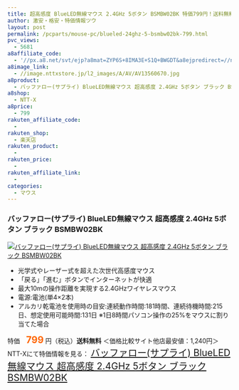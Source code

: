 ```yaml
---
title: 超高感度 BlueLED無線マウス 2.4GHz 5ボタン BSMBW02BK 特価799円！送料無料！
author: 激安・格安・特価情報ツウ
layout: post
permalink: /pcparts/mouse-pc/blueled-24ghz-5-bsmbw02bk-799.html
pvc_views:
  - 5681
a8affiliate_code:
  - '//px.a8.net/svt/ejp?a8mat=ZYP6S+8IMA3E+S1Q+BWGDT&a8ejpredirect=//nttxstore.jp/_II_AV13560670'
a8image_link:
  - //image.nttxstore.jp/l2_images/A/AV/AV13560670.jpg
a8product:
  - バッファロー(サプライ) BlueLED無線マウス 超高感度 2.4GHz 5ボタン ブラック BSMBW02BK
a8shop:
  - NTT-X
a8price:
  - 799
rakuten_affiliate_code:
  -
rakuten_shop:
  - 楽天店
rakuten_product:
  -
rakuten_price:
  -
rakuten_affiliate_link:
  -
categories:
  - マウス
---
```

### バッファロー(サプライ) BlueLED無線マウス 超高感度 2.4GHz 5ボタン ブラック BSMBW02BK

<div class="img-bg2 img_L">
  <a title="バッファロー(サプライ) BlueLED無線マウス 超高感度 2.4GHz 5ボタン ブラック BSMBW02BK" href="//px.a8.net/svt/ejp?a8mat=ZYP6S+8IMA3E+S1Q+BWGDT&a8ejpredirect=//nttxstore.jp/_II_AV13560670" target="_blank"><img src="//i1.wp.com/image.nttxstore.jp/l2_images/A/AV/AV13560670.jpg?resize=120%2C120" border="0" alt="バッファロー(サプライ) BlueLED無線マウス 超高感度 2.4GHz 5ボタン ブラック BSMBW02BK" style="border: 0pt none;" data-recalc-dims="1" /></a>
</div>

<!--more-->

  * 光学式やレーザー式を超えた次世代高感度マウス
  * 「戻る」「進む」ボタンでインターネットが快適
  * 最大10mの操作距離を実現する2.4GHzワイヤレスマウス
  * 電源:電池(単4×2本)
  * アルカリ乾電池を使用時の目安:連続動作時間:181時間、連続待機時間:215日、想定使用可能時間:131日
    ※1日8時間パソコン操作の25%をマウスに割り当てた場合

特価　<span style="color: #ff6600; font-size: 150%;"><strong>799</strong></span> 円（税込）**送料無料**
＜価格比較サイト他店最安値：1,240円＞
NTT-Xにて特価情報を見る： <span style="font-size: 150%;"><a href="//px.a8.net/svt/ejp?a8mat=ZYP6S+8IMA3E+S1Q+BWGDT&a8ejpredirect=//nttxstore.jp/_II_AV13560670" target="_blank">バッファロー(サプライ) BlueLED無線マウス 超高感度 2.4GHz 5ボタン ブラック BSMBW02BK</a></p>